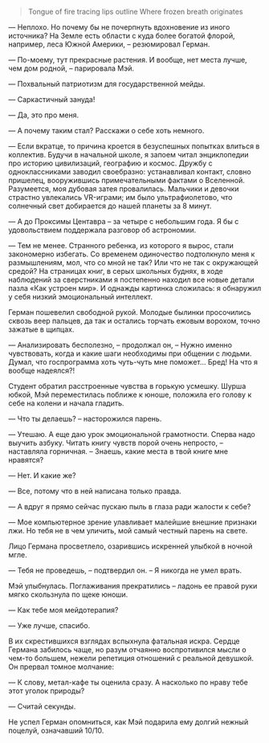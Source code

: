 > Tongue of fire tracing lips outline Where frozen breath originates

— Неплохо. Но почему бы не почерпнуть вдохновение из иного источника? На Земле есть области с куда более богатой флорой, например, леса Южной Америки, – резюмировал Герман.

— По-моему, тут прекрасные растения. И вообще, нет места лучше, чем дом родной, – парировала Мэй.

— Похвальный патриотизм для государственной мейды.

— Саркастичный зануда!

— Да, это про меня.

— А почему таким стал? Расскажи о себе хоть немного.

— Если вкратце, то причина кроется в безуспешных попытках влиться в коллектив. Будучи в начальной школе, я запоем читал энциклопедии про историю цивилизаций, географию и космос. Дружбу с одноклассниками заводил своебразно: устанавливал контакт, словно пришелец, вооружившись примечательными фактами о Вселенной. Разумеется, моя дубовая затея провалилась. Мальчики и девочки страстно увлекались VR-играми; им было ультрафиолетово, что солнечный свет добирается до нашей планеты за 8 минут.

— А до Проксимы Центавра – за четыре с небольшим года. Я бы с удовольствием поддержала разговор об астрономии.

— Тем не менее. Странного ребенка, из которого я вырос, стали закономерно избегать. Со временем одиночество подтолкнуло меня к размышлениям, мол, что со мной не так? Или что не так с окружающей средой? На страницах книг, в серых школьных буднях, в ходе наблюдений за сверстниками я постепенно находил все новые детали пазла «Как устроен мир». И однажды картинка сложилась: я обнаружил у себя низкий эмоциональный интеллект.

Герман пошевелил свободной рукой. Молодые былинки просочились сквозь веер пальцев, да так и остались торчать ежовым ворохом, точно зажатые в щипцах.

— Анализировать бесполезно, – продолжал он, – Нужно именно чувствовать, когда и какие шаги необходимы при общении с людьми. Думал, что госпрограмма хоть чуть-чуть мне поможет... Бред! На что я вообще надеялся?!

Студент обратил расстроенные чувства в горькую усмешку. Шурша юбкой, Мэй переместилась поближе к юноше, положила его голову к себе на колени и начала гладить.

— Что ты делаешь? – насторожился парень.

— Утешаю. А еще даю урок эмоциональной грамотности. Сперва надо выучить азбуку. Читать книгу чувств порой очень непросто, – наставляла горничная. – Знаешь, какие места в твой книге мне нравятся?

— Нет. И какие же?

— Все, потому что в ней написана только правда.

— А вдруг я прямо сейчас пускаю пыль в глаза ради жалости к себе?

— Мое компьютерное зрение улавливает малейшие внешние признаки лжи. Но тебя не в чем уличить, мой самый честный парень на свете.

Лицо Германа просветлело, озарившись искренней улыбкой в ночной мгле.

— Тебя не проведешь, – подтвердил он. – Я никогда не умел врать.

Мэй улыбнулась. Поглаживания прекратились – ладонь ее правой руки мягко скользнула по щеке юноши.

— Как тебе моя мейдотерапия?

— Уже лучше, спасибо.

В их скрестившихся взглядах вспыхнула фатальная искра. Сердце Германа забилось чаще, но разум отчаянно воспротивился мысли о чем-то большем, нежели репетиция отношений с реальной девушкой. Он прервал томное молчание:

— К слову, метал-кафе ты оценила сразу. А насколько по нраву тебе этот уголок природы?

— Считай секунды.

Не успел Герман опомниться, как Мэй подарила ему долгий нежный поцелуй, означавший 10/10.